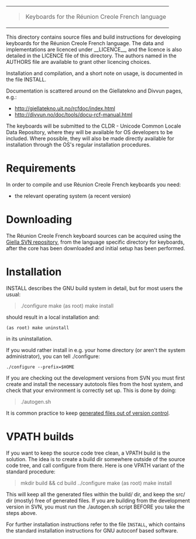 <table>
<tbody>
<tr class="odd">
<td><blockquote>
<p>Keyboards for the Réunion Creole French language</p>
</blockquote></td>
</tr>
</tbody>
</table>

This directory contains source files and build instructions for
developing keyboards for the Réunion Creole French language. The data
and implementations are licenced under \_\_LICENCE\_\_, and the licence
is also detailed in the LICENCE file of this directory. The authors
named in the AUTHORS file are available to grant other licencing
choices.

Installation and compilation, and a short note on usage, is documented
in the file INSTALL.

Documentation is scattered around on the Giellatekno and Divvun pages,
e.g.:

-   <http://giellatekno.uit.no/rcfdoc/index.html>
-   <http://divvun.no/doc/tools/docu-rcf-manual.html>

The keyboards will be submitted to the CLDR - Unicode Common Locale Data
Repository, where they will be available for OS developers to be
included. Where possible, they will also be made directly available for
installation through the OS's regular installation procedures.

# Requirements

In order to compile and use Réunion Creole French keyboards you need:

-   the relevant operating system (a recent version)

# Downloading

The Réunion Creole French keyboard sources can be acquired using the
[Giella SVN repository](http://divvun.no/doc/infra/anonymous-svn.html),
from the language specific directory for keyboards, after the core has
been downloaded and initial setup has been performed.

# Installation

INSTALL describes the GNU build system in detail, but for most users the
usual:

> ./configure make (as root) make install

should result in a local installation and:

    (as root) make uninstall

in its uninstallation.

If you would rather install in e.g. your home directory (or aren't the
system administrator), you can tell ./configure:

    ./configure --prefix=$HOME

If you are checking out the development versions from SVN you must first
create and install the necessary autotools files from the host system,
and check that your environment is correctly set up. This is done by
doing:

> ./autogen.sh

It is common practice to keep [generated files out of version
control](http://www.gnu.org/software/automake/manual/automake.html#CVS).

# VPATH builds

If you want to keep the source code tree clean, a VPATH build is the
solution. The idea is to create a build dir somewhere outside of the
source code tree, and call <span class="title-ref">configure</span> from
there. Here is one VPATH variant of the standard procedure:

> mkdir build && cd build ../configure make (as root) make install

This will keep all the generated files within the build/ dir, and keep
the src/ dir (mostly) free of generated files. If you are building from
the development version in SVN, you must run the ./autogen.sh script
BEFORE you take the steps above.

For further installation instructions refer to the file `INSTALL`, which
contains the standard installation instructions for GNU autoconf based
software.
